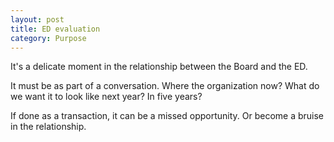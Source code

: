 ```yaml
---
layout: post
title: ED evaluation
category: Purpose
---
```


It's a delicate moment in the relationship between the Board and the ED.

It must be as part of a conversation. Where the organization now? What do we want it to look like next year? In five years?

If done as a transaction, it can be a missed opportunity. Or become a bruise in the relationship. 